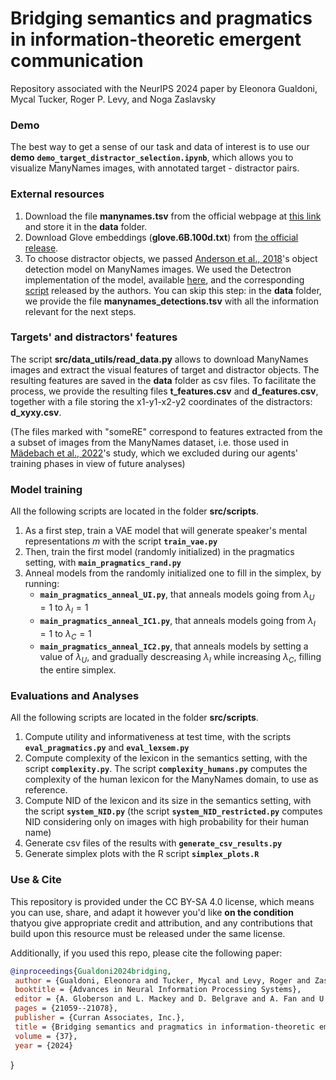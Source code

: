 # Bridging semantics and pragmatics in information-theoretic emergent communication

Repository associated with the NeurIPS 2024 paper by Eleonora Gualdoni, Mycal Tucker, Roger P. Levy, and Noga Zaslavsky




### **Demo**
The best way to get a sense of our task and data of interest is to use our **demo** **`demo_target_distractor_selection.ipynb`**, which allows you to visualize ManyNames images, with annotated target - distractor pairs. 

### **External resources**

1. Download the file **manynames.tsv** from the official webpage at [this link](https://amore-upf.github.io/manynames/) and store it in the **data** folder.
2. Download Glove embeddings (**glove.6B.100d.txt**) from [the official release](https://nlp.stanford.edu/projects/glove/).
3. To choose distractor objects, we passed [Anderson et al., 2018](https://arxiv.org/abs/1707.07998)'s object detection model on ManyNames images. We used the Detectron implementation of the model, available [here](https://github.com/airsplay/py-bottom-up-attention), and the corresponding [script](https://github.com/airsplay/py-bottom-up-attention/blob/master/demo/demo_feature_extraction_attr.ipynb) released by the authors. You can skip this step: in the **data** folder, we provide the file **manynames_detections.tsv** with all the information relevant for the next steps.

### **Targets' and distractors' features**
The script **src/data_utils/read_data.py** allows to download ManyNames images and extract the visual features of target and distractor objects. The resulting features are saved in the **data** folder as csv files. To facilitate the process, we provide the resulting files **t_features.csv** and **d_features.csv**, together with a file storing the x1-y1-x2-y2 coordinates of the distractors: **d_xyxy.csv**.

(The files marked with "someRE" correspond to features extracted from the a subset of images from the ManyNames dataset, i.e. those used in [Mädebach et al., 2022](https://escholarship.org/uc/item/7cs7204s)'s study, which we excluded during our agents' training phases in view of future analyses) 


### **Model training**

All the following scripts are located in the folder **src/scripts**.

1. As a first step, train a VAE model that will generate speaker's mental representations $m$ with the script **`train_vae.py`**
2. Then, train the first model (randomly initialized) in the pragmatics setting, with **`main_pragmatics_rand.py`**
3. Anneal models from the randomly initialized one to fill in the simplex, by running:
    - **`main_pragmatics_anneal_UI.py`**, that anneals models going from $\lambda_U=1$ to $\lambda_I=1$ 
    - **`main_pragmatics_anneal_IC1.py`**, that anneals models going from $\lambda_I=1$ to $\lambda_C=1$ 
    - **`main_pragmatics_anneal_IC2.py`**, that anneals models by setting a value of $\lambda_U$, and gradually descreasing $\lambda_I$ while increasing $\lambda_C$, filling the entire simplex.

### **Evaluations and Analyses**

All the following scripts are located in the folder **src/scripts**.

1. Compute utility and informativeness at test time, with the scripts **`eval_pragmatics.py`** and **`eval_lexsem.py`**
2. Compute complexity of the lexicon in the semantics setting, with the script **`complexity.py`**. The script **`complexity_humans.py`** computes the complexity of the human lexicon for the ManyNames domain, to use as reference.
3. Compute NID of the lexicon and its size in the semantics setting, with the script **`system_NID.py`** (the script **`system_NID_restricted.py`** computes NID considering only on images with high probability for their human name)
4. Generate csv files of the results with **`generate_csv_results.py`**
5. Generate simplex plots with the R script **`simplex_plots.R`**

### Use & Cite

This repository is provided under the CC BY-SA 4.0 license, which means you can use, share, and adapt it however you'd like **on the condition** thatyou give appropriate credit and attribution, and any contributions that build upon this resource must be released under the same license. 

Additionally, if you used this repo, please cite the following paper:

```bibtex
@inproceedings{Gualdoni2024bridging,
 author = {Gualdoni, Eleonora and Tucker, Mycal and Levy, Roger and Zaslavsky, Noga},
 booktitle = {Advances in Neural Information Processing Systems},
 editor = {A. Globerson and L. Mackey and D. Belgrave and A. Fan and U. Paquet and J. Tomczak and C. Zhang},
 pages = {21059--21078},
 publisher = {Curran Associates, Inc.},
 title = {Bridging semantics and pragmatics in information-theoretic emergent communication},
 volume = {37},
 year = {2024}
```
}

